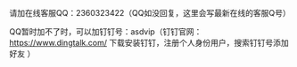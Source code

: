 请加在线客服QQ：2360323422（QQ如没回复，这里会写最新在线的客服Q号）

QQ暂时加不了时，可以加钉钉号：asdvip（钉钉官网：https://www.dingtalk.com/  下载安装钉钉，注册个人身份用户，搜索钉钉号添加好友 ）
